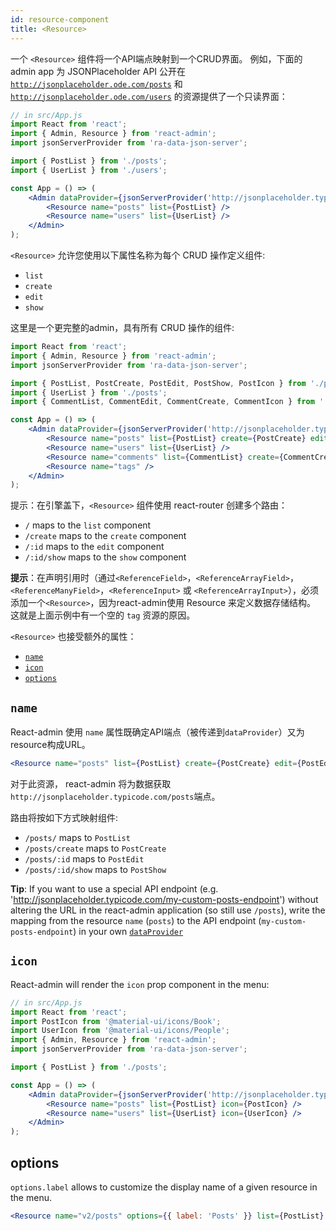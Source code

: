 ```yaml
---
id: resource-component
title: <Resource>
---
```

一个 `<Resource>` 组件将一个API端点映射到一个CRUD界面。 例如，下面的 admin app 为 JSONPlaceholder API 公开在[`http://jsonplaceholder.ode.com/posts`](http://jsonplaceholder.typicode.com/posts) 和 [`http://jsonplaceholder.ode.com/users`](http://jsonplaceholder.typicode.com/users) 的资源提供了一个只读界面：

```jsx
// in src/App.js
import React from 'react';
import { Admin, Resource } from 'react-admin';
import jsonServerProvider from 'ra-data-json-server';

import { PostList } from './posts';
import { UserList } from './users';

const App = () => (
    <Admin dataProvider={jsonServerProvider('http://jsonplaceholder.typicode.com')}>
        <Resource name="posts" list={PostList} />
        <Resource name="users" list={UserList} />
    </Admin>
);
```

`<Resource>` 允许您使用以下属性名称为每个 CRUD 操作定义组件:

* `list`
* `create`
* `edit`
* `show`

这里是一个更完整的admin，具有所有 CRUD 操作的组件:

```jsx
import React from 'react';
import { Admin, Resource } from 'react-admin';
import jsonServerProvider from 'ra-data-json-server';

import { PostList, PostCreate, PostEdit, PostShow, PostIcon } from './posts';
import { UserList } from './posts';
import { CommentList, CommentEdit, CommentCreate, CommentIcon } from './comments';

const App = () => (
    <Admin dataProvider={jsonServerProvider('http://jsonplaceholder.typicode.com')}>
        <Resource name="posts" list={PostList} create={PostCreate} edit={PostEdit} show={PostShow} icon={PostIcon} />
        <Resource name="users" list={UserList} />
        <Resource name="comments" list={CommentList} create={CommentCreate} edit={CommentEdit} icon={CommentIcon} />
        <Resource name="tags" />
    </Admin>
);
```

提示：在引擎盖下，`<Resource>` 组件使用 react-router 创建多个路由：

* `/` maps to the `list` component
* `/create` maps to the `create` component
* `/:id` maps to the `edit` component
* `/:id/show` maps to the `show` component

**提示**：在声明引用时（通过`<ReferenceField>`，`<ReferenceArrayField>`，`<ReferenceManyField>`，`<ReferenceInput>` 或 `<ReferenceArrayInput>`），必须添加一个`<Resource>`，因为react-admin使用 Resource 来定义数据存储结构。 这就是上面示例中有一个空的 `tag` 资源的原因。

`<Resource>` 也接受额外的属性：

* [`name`](#name)
* [`icon`](#icon)
* [`options`](#icon)

## `name`

React-admin 使用 `name` 属性既确定API端点（被传递到`dataProvider`）又为resource构成URL。

```jsx
<Resource name="posts" list={PostList} create={PostCreate} edit={PostEdit} show={PostShow} />
```

对于此资源， react-admin 将为数据获取 `http://jsonplaceholder.typicode.com/posts`端点。

路由将按如下方式映射组件:

* `/posts/` maps to `PostList`
* `/posts/create` maps to `PostCreate`
* `/posts/:id` maps to `PostEdit`
* `/posts/:id/show` maps to `PostShow`

**Tip**: If you want to use a special API endpoint (e.g. 'http://jsonplaceholder.typicode.com/my-custom-posts-endpoint') without altering the URL in the react-admin application (so still use `/posts`), write the mapping from the resource `name` (`posts`) to the API endpoint (`my-custom-posts-endpoint`) in your own [`dataProvider`](./Admin.md#dataprovider)

## `icon`

React-admin will render the `icon` prop component in the menu:

```jsx
// in src/App.js
import React from 'react';
import PostIcon from '@material-ui/icons/Book';
import UserIcon from '@material-ui/icons/People';
import { Admin, Resource } from 'react-admin';
import jsonServerProvider from 'ra-data-json-server';

import { PostList } from './posts';

const App = () => (
    <Admin dataProvider={jsonServerProvider('http://jsonplaceholder.typicode.com')}>
        <Resource name="posts" list={PostList} icon={PostIcon} />
        <Resource name="users" list={UserList} icon={UserIcon} />
    </Admin>
);
```

## options

`options.label` allows to customize the display name of a given resource in the menu.

```jsx
<Resource name="v2/posts" options={{ label: 'Posts' }} list={PostList} />
```